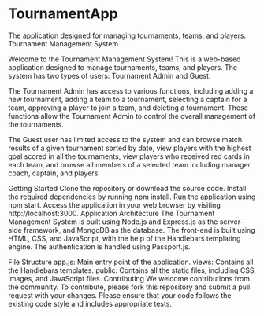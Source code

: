 # TournamentApp
The application designed for managing tournaments, teams, and players.
 Tournament Management System

Welcome to the Tournament Management System! This is a web-based application designed to manage tournaments, teams, and players. The system has two types of users: Tournament Admin and Guest.

The Tournament Admin has access to various functions, including adding a new tournament, adding a team to a tournament, selecting a captain for a team, approving a player to join a team, and deleting a tournament. These functions allow the Tournament Admin to control the overall management of the tournaments.

The Guest user has limited access to the system and can browse match results of a given tournament sorted by date, view players with the highest goal scored in all the tournaments, view players who received red cards in each team, and browse all members of a selected team including manager, coach, captain, and players.


Getting Started
Clone the repository or download the source code.
Install the required dependencies by running npm install.
Run the application using npm start.
Access the application in your web browser by visiting http://localhost:3000.
Application Architecture
The Tournament Management System is built using Node.js and Express.js as the server-side framework, and MongoDB as the database. The front-end is built using HTML, CSS, and JavaScript, with the help of the Handlebars templating engine. The authentication is handled using Passport.js.



File Structure
app.js: Main entry point of the application.
views: Contains all the Handlebars templates.
public: Contains all the static files, including CSS, images, and JavaScript files.
Contributing
We welcome contributions from the community. To contribute, please fork this repository and submit a pull request with your changes. Please ensure that your code follows the existing code style and includes appropriate tests.





